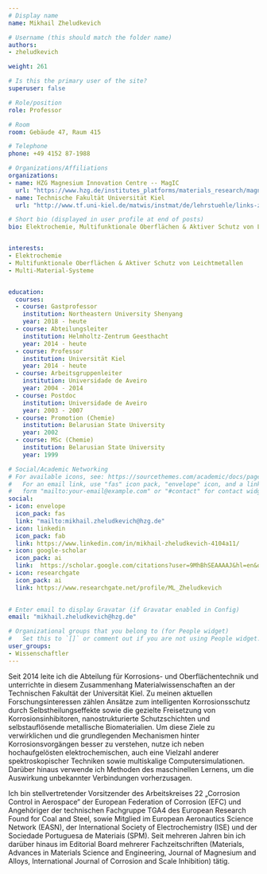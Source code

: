 ```yaml
---
# Display name
name: Mikhail Zheludkevich

# Username (this should match the folder name)
authors:
- zheludkevich

weight: 261

# Is this the primary user of the site?
superuser: false

# Role/position
role: Professor

# Room
room: Gebäude 47, Raum 415

# Telephone
phone: +49 4152 87-1988

# Organizations/Affiliations
organizations:
- name: HZG Magnesium Innovation Centre -- MagIC
  url: "https://www.hzg.de/institutes_platforms/materials_research/magnesium_technology/"
- name: Technische Fakultät Universität Kiel
  url: "http://www.tf.uni-kiel.de/matwis/instmat/de/lehrstuehle/links-zu-den-arbeitsgruppen/korrosion-und-oberflachentechnik"

# Short bio (displayed in user profile at end of posts)
bio: Elektrochemie, Multifunktionale Oberflächen & Aktiver Schutz von Leichtmetallen, Multi-Material-Systeme  


interests:
- Elektrochemie
- Multifunktionale Oberflächen & Aktiver Schutz von Leichtmetallen 
- Multi-Material-Systeme


education:
  courses:
  - course: Gastprofessor
    institution: Northeastern University Shenyang
    year: 2018 - heute
  - course: Abteilungsleiter
    institution: Helmholtz-Zentrum Geesthacht
    year: 2014 - heute
  - course: Professor
    institution: Universität Kiel
    year: 2014 - heute
  - course: Arbeitsgruppenleiter
    institution: Universidade de Aveiro
    year: 2004 - 2014
  - course: Postdoc
    institution: Universidade de Aveiro
    year: 2003 - 2007
  - course: Promotion (Chemie)
    institution: Belarusian State University
    year: 2002
  - course: MSc (Chemie)
    institution: Belarusian State University
    year: 1999

# Social/Academic Networking
# For available icons, see: https://sourcethemes.com/academic/docs/page-builder/#icons
#   For an email link, use "fas" icon pack, "envelope" icon, and a link in the
#   form "mailto:your-email@example.com" or "#contact" for contact widget.
social:
- icon: envelope
  icon_pack: fas
  link: "mailto:mikhail.zheludkevich@hzg.de"
- icon: linkedin
  icon_pack: fab
  link: https://www.linkedin.com/in/mikhail-zheludkevich-4104a11/
- icon: google-scholar
  icon_pack: ai
  link:  https://scholar.google.com/citations?user=9MhBhSEAAAAJ&hl=en&oi=ao
- icon: researchgate
  icon_pack: ai
  link: https://www.researchgate.net/profile/ML_Zheludkevich
  

# Enter email to display Gravatar (if Gravatar enabled in Config)
email: "mikhail.zheludkevich@hzg.de"

# Organizational groups that you belong to (for People widget)
#   Set this to `[]` or comment out if you are not using People widget.
user_groups:
- Wissenschaftler
---
```


Seit 2014 leite ich die Abteilung für Korrosions- und Oberflächentechnik und unterrichte in diesem Zusammenhang Materialwissenschaften an der Technischen Fakultät der Universität Kiel. Zu meinen aktuellen Forschungsinteressen zählen Ansätze zum intelligenten Korrosionsschutz durch Selbstheilungseffekte sowie die gezielte Freisetzung von Korrosionsinhibitoren, nanostrukturierte Schutzschichten und selbstauflösende metallische Biomaterialien. Um diese Ziele zu verwirklichen und die grundlegenden Mechanismen hinter Korrosionsvorgängen besser zu verstehen, nutze ich neben hochaufgelösten elektrochemischen, auch eine Vielzahl anderer spektroskopischer Techniken sowie multiskalige Computersimulationen. Darüber hinaus verwende ich Methoden des maschinellen Lernens, um die Auswirkung unbekannter Verbindungen vorherzusagen.

Ich bin stellvertretender Vorsitzender des Arbeitskreises 22 „Corrosion Control in Aerospace“ der European Federation of Corrosion (EFC) und Angehöriger der technischen Fachgruppe TGA4 des European Research Found for Coal and Steel, sowie Mitglied im European Aeronautics Science Network (EASN), der International Society of Electrochemistry (ISE) und der Sociedade Portuguesa de Materiais (SPM). Seit mehreren Jahren bin ich darüber hinaus im Editorial Board mehrerer Fachzeitschriften (Materials, Advances in Materials Science and Engineering, Journal of Magnesium and Alloys, International Journal of Corrosion and Scale Inhibition) tätig.

